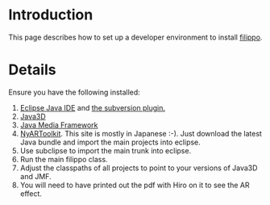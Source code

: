 # Introduction #
This page describes how to set up a developer environment to install [filippo](Summary.md).


# Details #
Ensure you have the following installed:
  1. [Eclipse Java IDE](http://eclipse.org) and [the subversion plugin.](http://subclipse.tigris.org/)
  1. [Java3D](http://java.sun.com/javase/technologies/desktop/java3d/)
  1. [Java Media Framework](http://java.sun.com/javase/technologies/desktop/media/jmf/)
  1. [NyARToolkit](http://nyatla.jp/nyartoolkit/wiki/index.php?NyARToolkit%20for%20Java.en). This site is mostly in Japanese :-). Just download the latest Java bundle and import the main projects into eclipse.
  1. Use subclipse to import the main trunk into eclipse.
  1. Run the main filippo class.
  1. Adjust the classpaths of all projects to point to your versions of Java3D and JMF.
  1. You will need to have printed out the pdf with Hiro on it to see the AR effect.